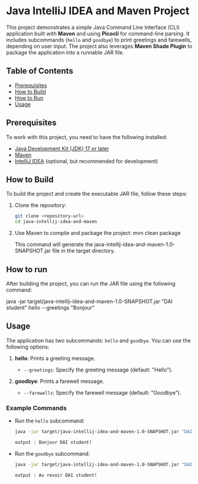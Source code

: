 # Java IntelliJ IDEA and Maven Project

This project demonstrates a simple Java Command Line Interface (CLI) application built with **Maven** and using **Picocli** for command-line parsing. It includes subcommands (`hello` and `goodbye`) to print greetings and farewells, depending on user input. The project also leverages **Maven Shade Plugin** to package the application into a runnable JAR file.

## Table of Contents

- [Prerequisites](#prerequisites)
- [How to Build](#how-to-build)
- [How to Run](#how-to-run)
- [Usage](#usage)

## Prerequisites

To work with this project, you need to have the following installed:

- [Java Development Kit (JDK) 17 or later](https://www.oracle.com/java/technologies/javase-jdk17-downloads.html)
- [Maven](https://maven.apache.org/install.html)
- [IntelliJ IDEA](https://www.jetbrains.com/idea/download/) (optional, but recommended for development)


## How to Build

To build the project and create the executable JAR file, follow these steps:

1. Clone the repository:
   ```bash
   git clone <repository-url>
   cd java-intellij-idea-and-maven

2. Use Maven to compile and package the project:
   mvn clean package

   This command will generate the java-intellij-idea-and-maven-1.0-SNAPSHOT.jar file in the target directory.

## How to run 

After building the project, you can run the JAR file using the following command:

java -jar target/java-intellij-idea-and-maven-1.0-SNAPSHOT.jar "DAI student" hello --greetings "Bonjour"

## Usage

The application has two subcommands: `hello` and `goodbye`. You can use the following options:

1. **hello**: Prints a greeting message.
   - `--greetings`: Specify the greeting message (default: "Hello").

2. **goodbye**: Prints a farewell message.
   - `--farewells`: Specify the farewell message (default: "Goodbye").

### Example Commands

- Run the `hello` subcommand:
  ```bash
  java -jar target/java-intellij-idea-and-maven-1.0-SNAPSHOT.jar "DAI student" hello --greetings "Bonjour"

  output : Bonjour DAI student!

- Run the `goodbye` subcommand:
  ```bash
  java -jar target/java-intellij-idea-and-maven-1.0-SNAPSHOT.jar "DAI student" goodbye --farewells "Au revoir"

  output : Au revoir DAI student!

